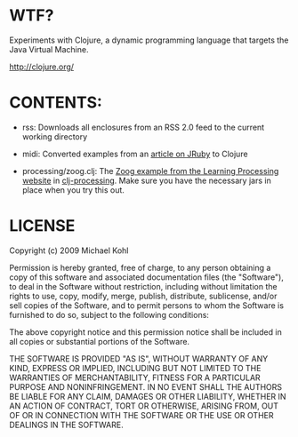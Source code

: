 WTF?
====

Experiments with Clojure, a dynamic programming language that targets the 
Java Virtual Machine.

http://clojure.org/

CONTENTS:
=========

* rss: Downloads all enclosures from an RSS 2.0 feed to the current working directory

* midi: Converted examples from an [article on JRuby](http://www.engineyard.com/blog/2009/scripting-java-libraries-with-jruby/) to Clojure

* processing/zoog.clj: The [Zoog example from the Learning Processing website](http://www.learningprocessing.com/examples/chapter-2/example-2-1/) in  [clj-processing](http://www.learningprocessing.com/examples/chapter-2/example-2-1/). Make sure you have the necessary jars in place when you try this out.


LICENSE
=======

Copyright (c) 2009 Michael Kohl
    
Permission is hereby granted, free of charge, to any person obtaining a copy
of this software and associated documentation files (the "Software"), to
deal in the Software without restriction, including without limitation the
rights to use, copy, modify, merge, publish, distribute, sublicense, and/or
sell copies of the Software, and to permit persons to whom the Software is
furnished to do so, subject to the following conditions:

The above copyright notice and this permission notice shall be included in
all copies or substantial portions of the Software.

THE SOFTWARE IS PROVIDED "AS IS", WITHOUT WARRANTY OF ANY KIND, EXPRESS OR
IMPLIED, INCLUDING BUT NOT LIMITED TO THE WARRANTIES OF MERCHANTABILITY,
FITNESS FOR A PARTICULAR PURPOSE AND NONINFRINGEMENT. IN NO EVENT SHALL
THE AUTHORS BE LIABLE FOR ANY CLAIM, DAMAGES OR OTHER LIABILITY, WHETHER 
IN AN ACTION OF CONTRACT, TORT OR OTHERWISE, ARISING FROM, OUT OF OR IN
CONNECTION WITH THE SOFTWARE OR THE USE OR OTHER DEALINGS IN THE SOFTWARE.
